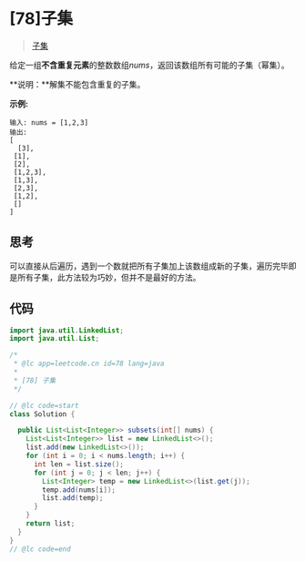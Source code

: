 # [78]子集

> [子集](https://leetcode-cn.com/problems/subsets/description/)

给定一组**不含重复元素**的整数数组*nums*，返回该数组所有可能的子集（幂集）。

**说明：**解集不能包含重复的子集。

**示例:**

```
输入: nums = [1,2,3]
输出:
[
  [3],
 [1],
 [2],
 [1,2,3],
 [1,3],
 [2,3],
 [1,2],
 []
]
```

## 思考

可以直接从后遍历，遇到一个数就把所有子集加上该数组成新的子集，遍历完毕即是所有子集，此方法较为巧妙，但并不是最好的方法。

## 代码

```java
import java.util.LinkedList;
import java.util.List;

/*
 * @lc app=leetcode.cn id=78 lang=java
 *
 * [78] 子集
 */

// @lc code=start
class Solution {

  public List<List<Integer>> subsets(int[] nums) {
    List<List<Integer>> list = new LinkedList<>();
    list.add(new LinkedList<>());
    for (int i = 0; i < nums.length; i++) {
      int len = list.size();
      for (int j = 0; j < len; j++) {
        List<Integer> temp = new LinkedList<>(list.get(j));
        temp.add(nums[i]);
        list.add(temp);
      }
    }
    return list;
  }
}
// @lc code=end

```

